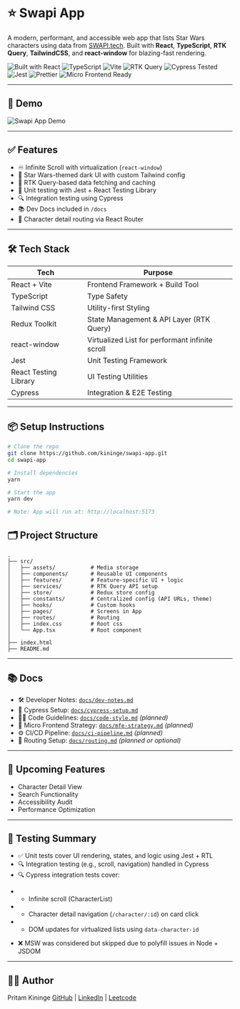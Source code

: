 # ⭐ Swapi App

A modern, performant, and accessible web app that lists Star Wars characters using data from [SWAPI.tech](https://swapi.tech/).
Built with **React**, **TypeScript**, **RTK Query**, **TailwindCSS**, and **react-window** for blazing-fast rendering.

![Built with React](https://img.shields.io/badge/built%20with-React-blue?logo=react)
![TypeScript](https://img.shields.io/badge/language-TypeScript-007ACC?logo=typescript)
![Vite](https://img.shields.io/badge/bundler-vite-646CFF?logo=vite&logoColor=white)
![RTK Query](https://img.shields.io/badge/state-RTK%20Query-764ABC?logo=redux)
![Cypress Tested](https://img.shields.io/badge/tested%20with-cypress-6fcf97?logo=cypress)
![Jest](https://img.shields.io/badge/unit%20tested-jest-%23C21325?logo=jest)
![Prettier](https://img.shields.io/badge/styled%20with-prettier-ff69b4?logo=prettier)
![Micro Frontend Ready](https://img.shields.io/badge/microfrontend-ready-green)

---

## 🎥 Demo

![Swapi App Demo](./public/demo.gif)

---

## ✅ Features

* ♾️ Infinite Scroll with virtualization (`react-window`)
* 🎨 Star Wars-themed dark UI with custom Tailwind config
* 🔌 RTK Query-based data fetching and caching
* 🧪 Unit testing with Jest + React Testing Library
* 🔍 Integration testing using Cypress
* 📚 Dev Docs included in `/docs`
* 🧭 Character detail routing via React Router


---

## 🛠️ Tech Stack

| Tech                  | Purpose                                         |
| --------------------- | ----------------------------------------------- |
| React + Vite          | Frontend Framework + Build Tool                 |
| TypeScript            | Type Safety                                     |
| Tailwind CSS          | Utility-first Styling                           |
| Redux Toolkit         | State Management & API Layer (RTK Query)        |
| react-window          | Virtualized List for performant infinite scroll |
| Jest                  | Unit Testing Framework                          |
| React Testing Library | UI Testing Utilities                            |
| Cypress               | Integration & E2E Testing                       |

---

## 📦 Setup Instructions

```bash
# Clone the repo
git clone https://github.com/kininge/swapi-app.git
cd swapi-app

# Install dependencies
yarn

# Start the app
yarn dev

# Note: App will run at: http://localhost:5173
```

## 🗂️ Project Structure

```
.
├── src/
│   ├── assets/       	  # Media storage
│   ├── components/       # Reusable UI components
│   ├── features/         # Feature-specific UI + logic
│   ├── services/         # RTK Query API setup
│   ├── store/            # Redux store config
│   ├── constants/        # Centralized config (API URLs, theme)
│   ├── hooks/        	  # Custom hooks
│   ├── pages/        	  # Screens in App
│   ├── routes/        	  # Routing
│   ├── index.css         # Root css
│   └── App.tsx           # Root component
│
├── index.html
├── README.md
```
---


## 📚 Docs

- 🛠️ Developer Notes: [`docs/dev-notes.md`](./docs/dev-notes.md)
- 🧪 Cypress Setup: [`docs/cypress-setup.md`](./docs/cypress-setup.md)
- 🧑‍💻 Code Guidelines: [`docs/code-style.md`](./docs/code-style.md) _(planned)_
- 🧩 Micro Frontend Strategy: [`docs/mfe-strategy.md`](./docs/mfe-strategy.md) _(planned)_
- ⚙️ CI/CD Pipeline: [`docs/ci-pipeline.md`](./docs/ci-pipeline.md) _(planned)_
- 🔗 Routing Setup: [`docs/routing.md`](./docs/routing.md) _(planned or optional)_


---

## 🧠 Upcoming Features

* Character Detail View
* Search Functionality
* Accessibility Audit
* Performance Optimization

---

## 🧪 Testing Summary

* ✅ Unit tests cover UI rendering, states, and logic using Jest + RTL
* 🔍 Integration testing (e.g., scroll, navigation) handled in Cypress
* 🔍 Cypress integration tests cover:
+   - Infinite scroll (CharacterList)
+   - Character detail navigation (`/character/:id`) on card click
+   - DOM updates for virtualized lists using `data-character-id`
* ❌ MSW was considered but skipped due to polyfill issues in Node + JSDOM

---

## 👨‍💻 Author

Pritam Kininge
[GitHub](https://github.com/kininge) |
[LinkedIn](https://linkedin.com/in/pritam-kininge) |
[Leetcode](https://leetcode.com/u/kininge007/)
